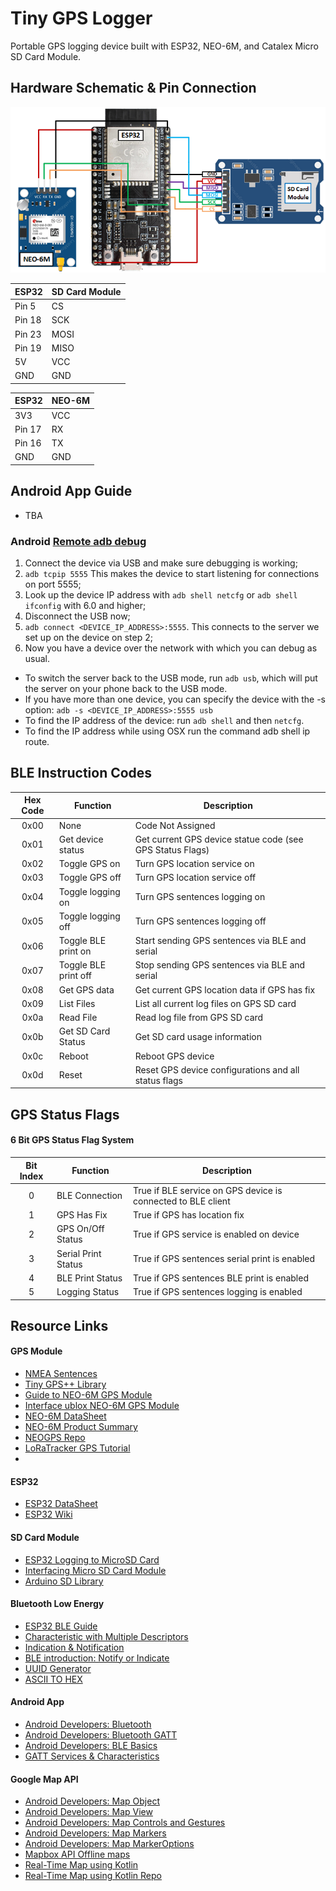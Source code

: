 # Tiny GPS Logger

Portable GPS logging device built with ESP32, NEO-6M, and Catalex Micro SD Card Module.

## Hardware Schematic & Pin Connection

![](./Assets/images/schematics/schematic_b.png)

| ESP32 | SD Card Module |
| --- | --- |
| Pin 5  | CS   |
| Pin 18 | SCK	|
| Pin 23 | MOSI |
| Pin 19 | MISO	|
| 5V 		 | VCC  |
| GND    | GND  |

| ESP32 | NEO-6M |
| --- | --- |
| 3V3    | VCC  |
| Pin 17 | RX	  |
| Pin 16 | TX   |
| GND    | GND	|

## Android App Guide

- TBA

### Android [Remote adb debug](https://stackoverflow.com/questions/4893953/run-install-debug-android-applications-over-wi-fi)

1. Connect the device via USB and make sure debugging is working;
2. `adb tcpip 5555` This makes the device to start listening for connections on port 5555;
3. Look up the device IP address with `adb shell netcfg` or `adb shell ifconfig` with 6.0 and higher;
4. Disconnect the USB now;
5. `adb connect <DEVICE_IP_ADDRESS>:5555`. This connects to the server we set up on the device on step 2;
6. Now you have a device over the network with which you can debug as usual.

- To switch the server back to the USB mode, run `adb usb`, which will put the server on your phone back to the USB mode.
- If you have more than one device, you can specify the device with the -s option: `adb -s <DEVICE_IP_ADDRESS>:5555 usb`
- To find the IP address of the device: run `adb shell` and then `netcfg`.
- To find the IP address while using OSX run the command adb shell ip route.

## BLE Instruction Codes

| Hex Code | Function | Description |
| :---: | --- | --- |
| 0x00 | None             			| Code Not Assigned |
| 0x01 | Get device status 			| Get current GPS device statue code (see GPS Status Flags) |
| 0x02 | Toggle GPS on 					| Turn GPS location service on 	|
| 0x03 | Toggle GPS off 				| Turn GPS location service off |
| 0x04 | Toggle logging on 			| Turn GPS sentences logging on |
| 0x05 | Toggle logging off 		| Turn GPS sentences logging off |
| 0x06 | Toggle BLE print on 		| Start sending GPS sentences via BLE and serial |
| 0x07 | Toggle BLE print off 	| Stop sending GPS sentences via BLE and serial  |
| 0x08 | Get GPS data 					| Get current GPS location data if GPS has fix   |
| 0x09 | List Files 						| List all current log files on GPS SD card |
| 0x0a | Read File 							| Read log file from GPS SD card |
| 0x0b | Get SD Card Status 		| Get SD card usage information |
| 0x0c | Reboot 								| Reboot GPS device |
| 0x0d | Reset 									| Reset GPS device configurations and all status flags |

## GPS Status Flags

#### 6 Bit GPS Status Flag System

| Bit Index | Function | Description |
| :---: | --- | --- |
| 0 | BLE Connection 		| True if BLE service on GPS device is connected to BLE client |
| 1 | GPS Has Fix 							| True if GPS has location fix |
| 2 | GPS On/Off Status					| True if GPS service is enabled on device |
| 3 | Serial Print Status  	| True if GPS sentences serial print is enabled |
| 4 | BLE Print Status  		| True if GPS sentences BLE print is enabled |
| 5 | Logging Status 						| True if GPS sentences logging is enabled |

## Resource Links

#### GPS Module
- [NMEA Sentences](https://www.gpsinformation.org/dale/nmea.htm)
- [Tiny GPS++ Library](http://arduiniana.org/libraries/tinygpsplus/)
- [Guide to NEO-6M GPS Module](https://randomnerdtutorials.com/guide-to-neo-6m-gps-module-with-arduino/)
- [Interface ublox NEO-6M GPS Module](https://lastminuteengineers.com/neo6m-gps-arduino-tutorial/)
- [NEO-6M DataSheet](https://www.u-blox.com/sites/default/files/products/documents/NEO-6_DataSheet_%28GPS.G6-HW-09005%29.pdf)
- [NEO-6M Product Summary](https://www.u-blox.com/sites/default/files/products/documents/NEO-6_ProductSummary_%28GPS.G6-HW-09003%29.pdf)
- [NEOGPS Repo](https://github.com/SlashDevin/NeoGPS/tree/master/examples)
- [LoRaTracker GPS Tutorial](https://github.com/LoRaTracker/GPSTutorial)
- 
#### ESP32
- [ESP32 DataSheet](https://www.espressif.com/sites/default/files/documentation/esp32_datasheet_en.pdf)
- [ESP32 Wiki](http://arduinoinfo.mywikis.net/wiki/Esp32)

#### SD Card Module
- [ESP32 Logging to MicroSD Card](https://randomnerdtutorials.com/esp32-data-logging-temperature-to-microsd-card/)
- [Interfacing Micro SD Card Module](https://lastminuteengineers.com/arduino-micro-sd-card-module-tutorial/)
- [Arduino SD Library](https://www.arduino.cc/en/reference/SD)

#### Bluetooth Low Energy
- [ESP32 BLE Guide](https://randomnerdtutorials.com/esp32-bluetooth-low-energy-ble-arduino-ide/)
- [Characteristic with Multiple Descriptors](https://github.com/espressif/arduino-esp32/issues/1038)
- [Indication & Notification](https://community.nxp.com/docs/DOC-328525)
- [BLE introduction: Notify or Indicate ](https://www.onethesis.com/2015/11/21/ble-introduction-notify-or-indicate/)
- [UUID Generator](https://www.uuidgenerator.net/)
- [ASCII TO HEX](https://www.asciitohex.com/)

#### Android App
- [Android Developers: Bluetooth](https://developer.android.com/reference/kotlin/android/bluetooth/package-summary)
- [Android Developers: Bluetooth GATT](https://developer.android.com/reference/android/bluetooth/BluetoothGatt)
- [Android Developers: BLE Basics](https://developer.android.com/guide/topics/connectivity/bluetooth-le)
- [GATT Services & Characteristics](https://www.oreilly.com/library/view/getting-started-with/9781491900550/ch04.html)

#### Google Map API
- [Android Developers: Map Object](https://developers.google.com/maps/documentation/android-sdk/map)
- [Android Developers: Map View](https://developers.google.com/android/reference/com/google/android/gms/maps/MapView)
- [Android Developers: Map Controls and Gestures](https://developers.google.com/maps/documentation/android-sdk/controls)
- [Android Developers: Map Markers](https://developers.google.com/maps/documentation/javascript/markers)
- [Android Developers: Map MarkerOptions](https://developers.google.com/android/reference/com/google/android/gms/maps/model/MarkerOptions)
- [Mapbox API Offline maps](https://docs.mapbox.com/android/maps/overview/)
- [Real-Time Map using Kotlin](https://pusher.com/tutorials/realtime-map-kotlin)
- [Real-Time Map using Kotlin Repo](https://github.com/neoighodaro/realtime-map-example-kotlin)
